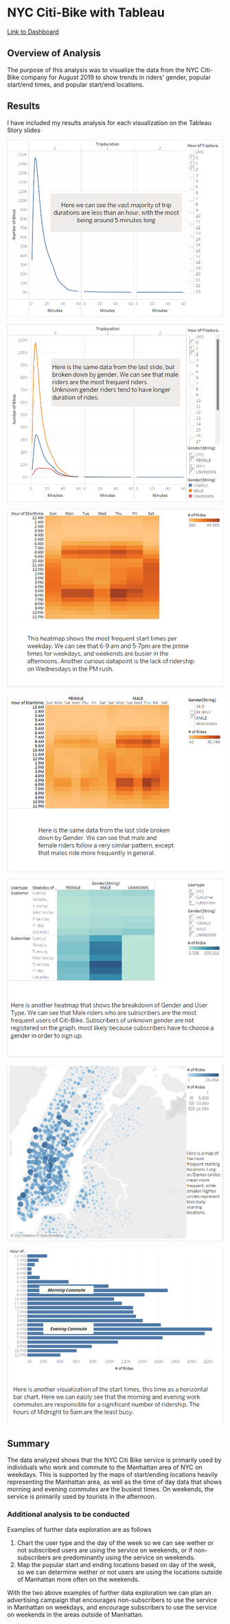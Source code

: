 # NYC Citi-Bike with Tableau

[Link to Dashboard](https://public.tableau.com/app/profile/kevin.macdonald1186/viz/NYCCiti-BikeDashboard/NYCCiti-BikeStory)

## Overview of Analysis
The purpose of this analysis was to visualize the data from the NYC Citi-Bike company for August 2019 to show trends in riders' gender, popular start/end times, and popular start/end locations. 

## Results
I have included my results analysis for each visualization on the Tableau Story slides

![1](images/1.png)

![2](images/2.png)

![3](images/3.png)

![4](images/4.png)

![5](images/5.png)

![6](images/6.png)

![7](images/7.png)

## Summary
The data analyzed shows that the NYC Citi Bike service is primarily used by individuals who work and commute to the Manhattan area of NYC on weekdays. This is supported by the maps of start/ending locations heavily representing the Manhattan area, as well as the time of day data that shows morning and evening commutes are the busiest times. On weekends, the service is primarily used by tourists in the afternoon. 

### Additional analysis to be conducted
Examples of further data exploration are as follows

1. Chart the user type and the day of the week so we can see wether or not subscribed users are using the service on weekends, or if non-subscribers are predominantly using the service on weekends. 
2. Map the popular start and ending locations based on day of the week, so we can determine wether or not users are using the locations outside of Manhattan more often on the weekends.

With the two above examples of further data exploration we can plan an advertising campaign that encourages non-subscribers to use the service in Manhattan on weekdays, and encourage subscribers to use the service on weekends in the areas outside of Manhattan. 

